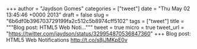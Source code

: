
+++
author = "Jaydson Gomes"
categories = ["tweet"]
date = "Thu May 02 13:45:46 +0000 2013"
draft = false
slug = "6b6df0b396703729199fa2c512c5b8974cff5102"
tags = ["tweet"]
title = """Blog post: HTML5 Web Noti..."""
tweet = true
micro = true
tweet_url = "https://twitter.com/jaydson/status/329954870536847360"
+++
Blog post: HTML5 Web Notifications http://t.co/s8jJMKpE0v
